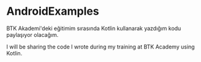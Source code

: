 # AndroidExamples
BTK Akademi'deki eğitimim sırasında Kotlin kullanarak yazdığım kodu paylaşıyor olacağım.

I will be sharing the code I wrote during my training at BTK Academy using Kotlin.
